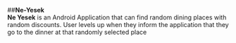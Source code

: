 ##**Ne-Yesek**\
**Ne Yesek** is an Android Application that can find random dining places with random discounts. User levels up when they inform the application that they go to the dinner at that randomly selected place
